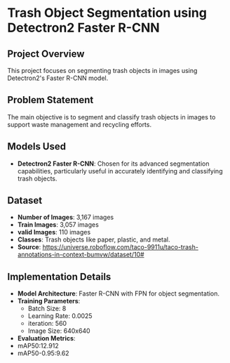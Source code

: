 # Trash Object Segmentation using Detectron2 Faster R-CNN

## Project Overview
This project focuses on segmenting trash objects in images using Detectron2's Faster R-CNN model. 
## Problem Statement
The main objective is to segment and classify trash objects in images to support waste management and recycling efforts.

## Models Used
- **Detectron2 Faster R-CNN**: Chosen for its advanced segmentation capabilities, particularly useful in accurately identifying and classifying trash objects.

## Dataset
- **Number of Images**: 3,167 images
- **Train Images**: 3,057 images
- **valid Images**: 110 images
- **Classes**: Trash objects like paper, plastic, and metal.
- **Source**: https://universe.roboflow.com/taco-9911u/taco-trash-annotations-in-context-bumvw/dataset/10#

## Implementation Details
- **Model Architecture**: Faster R-CNN with FPN for object segmentation.
- **Training Parameters**:
  - Batch Size: 8
  - Learning Rate: 0.0025
  - iteration: 560
  - Image Size: 640x640
- **Evaluation Metrics**:
- mAP50:12.912
- mAP50-0.95:9.62



